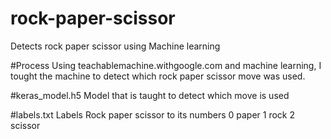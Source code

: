# rock-paper-scissor
Detects rock paper scissor using Machine learning

#Process
Using teachablemachine.withgoogle.com and machine learning, I tought the machine to detect which rock paper scissor move was used. 

#keras_model.h5
Model that is taught to detect which move is used 

#labels.txt
Labels Rock paper scissor to its numbers
  0 paper
  1 rock
  2 scissor 
